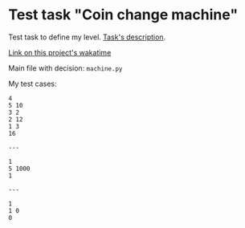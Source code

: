 # Test task "Coin change machine"
Test task to define my level.
[Task's description](https://github.com/markshevchenko/coin-change-machine-csharp).

[Link on this project's wakatime](https://wakatime.com/@97cb802b-01c1-4a32-8a72-e3b572487007/projects/ujeiomtrnt?start=2018-09-13&end=2018-09-19)

Main file with decision: `machine.py`

My test cases:
```
4
5 10
3 2
2 12
1 3
16

---

1
5 1000
1

---

1
1 0
0
```
